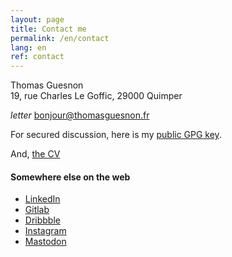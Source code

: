 ```yaml
---
layout: page
title: Contact me
permalink: /en/contact
lang: en
ref: contact
---
```


Thomas Guesnon<br/>
19, rue Charles Le Goffic, 29000 Quimper

<i class="ico ico-medium">letter</i>&nbsp;[bonjour@thomasguesnon.fr](mailto:bonjour@thomasguesnon.fr)

For secured discussion, here is my [public GPG key](https://platform.thomasguesnon.net/gpg/thomasguesnon.asc).

And, [the CV](https://platform.thomasguesnon.net/cv/)

#### Somewhere else on the web ####

- [LinkedIn](https://www.linkedin.com/in/thomas-guesnon/)
- [Gitlab](https://gitlab.com/patjennings)
- [Dribbble](https://dribbble.com/patjennings)
- [Instagram](https://www.instagram.com/thomas.guesnon/)
- [Mastodon](https://mastodon.social/@patjennings)
